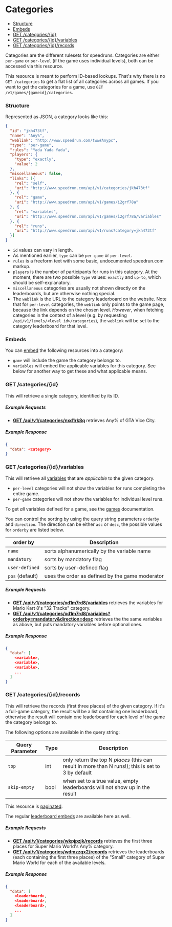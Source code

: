 # Categories

* [Structure](#structure)
* [Embeds](#embeds)
* [GET /categories/{id}](#get-categoriesid)
* [GET /categories/{id}/variables](#get-categoriesidvariables)
* [GET /categories/{id}/records](#get-categoriesidrecords)

Categories are the different rulesets for speedruns. Categories are either ``per-game`` or ``per-level``
(if the game uses individual levels), both can be accessed via this resource.

This resource is meant to perform ID-based lookups. That's why there is no ``GET /categories`` to
get a flat list of all categories across all games. If you want to get the categories for a game,
use ``GET /v1/games/{gameid}/categories``.

### Structure

Represented as JSON, a category looks like this:

```json
{
  "id": "jkh473tf",
  "name": "Any%",
  "weblink": "http://www.speedrun.com/tww#Anypc",
  "type": "per-game",
  "rules": "Yada Yada Yada",
  "players": {
    "type": "exactly",
    "value": 2
  },
  "miscellaneous": false,
  "links": [{
    "rel": "self",
    "uri": "http://www.speedrun.com/api/v1/categories/jkh473tf"
  }, {
    "rel": "game",
    "uri": "http://www.speedrun.com/api/v1/games/i2grf78a"
  }, {
    "rel": "variables",
    "uri": "http://www.speedrun.com/api/v1/games/i2grf78a/variables"
  }, {
    "rel": "runs",
    "uri": "http://www.speedrun.com/api/v1/runs?category=jkh473tf"
  }]
}
```

* ``id`` values can vary in length.
* As mentioned earlier, ``type`` can be ``per-game`` or ``per-level``.
* ``rules`` is a freeform text with some basic, undocumented speedrun.com markup.
* ``players`` is the number of participants for runs in this category. At the moment, there are
  two possible ``type`` values: ``exactly`` and ``up-to``, which should be self-explanatory.
* ``miscellaneous`` categories are usually not shown directly on the leaderboards, but are otherwise
  nothing special.
* The ``weblink`` is the URL to the category leaderboard on the website. Note that for ``per-level``
  categories, the ``weblink`` only points to the game page, because the link depends on the chosen
  level. *However*, when fetching categories in the context of a level (e.g. by requesting
  ``/api/v1/levels/<level id>/categories``), the ``weblink`` will be set to the category leaderboard
  for that level.

### Embeds

You can [embed](embedding.md) the following resources into a category:

* ``game`` will include the game the category belongs to.
* ``variables`` will embed the applicable variables for this category. See below for another way
  to get these and what applicable means.

### GET /categories/{id}

This will retrieve a single category, identified by its ID.

##### Example Requests

* [**GET /api/v1/categories/nxd1rk8q**](http://www.speedrun.com/api/v1/categories/nxd1rk8q) retrieves
  Any% of GTA Vice City.

##### Example Response

```json
{
  "data": <category>
}
```

### GET /categories/{id}/variables

This will retrieve all [variables](variables.md) that are *applicable* to the given category.

* ``per-level`` categories will not show the variables for runs completing the entire game.
* ``per-game`` categories will not show the variables for individual level runs.

To get *all* variables defined for a game, see the [games](games.md) documentation.

You can control the sorting by using the query string parameters ``orderby`` and ``direction``. The
direction can be either ``asc`` or ``desc``, the possible values for ``orderby`` are listed below.

order by          | Description
----------------- | ------------------------------------------------------------------
``name``          | sorts alphanumerically by the variable name
``mandatory``     | sorts by mandatory flag
``user-defined``  | sorts by user-defined flag
``pos`` (default) | uses the order as defined by the game moderator

##### Example Requests

* [**GET /api/v1/categories/xd1m7rd8/variables**](http://www.speedrun.com/api/v1/categories/xd1m7rd8/variables)
  retrieves the variables for Mario Kart 8's "32 Tracks" category.
* [**GET /api/v1/categories/xd1m7rd8/variables?orderby=mandatory&direction=desc**](http://www.speedrun.com/api/v1/categories/xd1m7rd8/variables?orderby=mandatory&direction=desc)
  retrieves the the same variables as above, but puts mandatory variables before optional ones.

##### Example Response

```json
{
  "data": [
    <variable>,
    <variable>,
    <variable>,
    ...
  ]
}
```

### GET /categories/{id}/records

This will retrieve the records (first three places) of the given category. If it's a full-game
category, the result will be a list containing one leaderboard, otherwise the result will contain
one leaderboard for each level of the game the category belongs to.

The following options are available in the query string:

Query Parameter  | Type   | Description
---------------- | ------ | ------------------------------------------------------------------
``top``          | int    | only return the top N *places* (this can result in more than N runs!); this is set to 3 by default
``skip-empty``   | bool   | when set to a true value, empty leaderboards will not show up in the result

This resource is [paginated](pagination.md).

The regular [leaderboard embeds](leaderboards.md#embeds) are available here as well.

##### Example Requests

* [**GET /api/v1/categories/wkpjpzjk/records**](http://www.speedrun.com/api/v1/categories/wkpjpzjk/records)
  retrieves the first three places for Super Mario World's Any% category.
* [**GET /api/v1/categories/wdmzzqx2/records**](http://www.speedrun.com/api/v1/categories/wdmzzqx2/records)
  retrieves the leaderboards (each containing the first three places) of the "Small" category of
  Super Mario World for each of the available levels.

##### Example Response

```json
{
  "data": [
    <leaderboard>,
    <leaderboard>,
    <leaderboard>,
    ...
  ]
}
```
